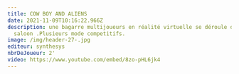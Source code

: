 ```yaml
---
title: COW BOY AND ALIENS
date: 2021-11-09T10:16:22.966Z
description: une bagarre multijoueurs en réalité virtuelle se déroule dans un
  saloon .Plusieurs mode competitifs.
image: /img/header-27-.jpg
editeur: synthesys
nbrDeJoueur: 2'
video: https://www.youtube.com/embed/8zo-pHL6jk4
---
```

